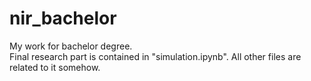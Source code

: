 # nir_bachelor
My work for bachelor degree.  
Final research part is contained in "simulation.ipynb". All other files are related to it somehow.
